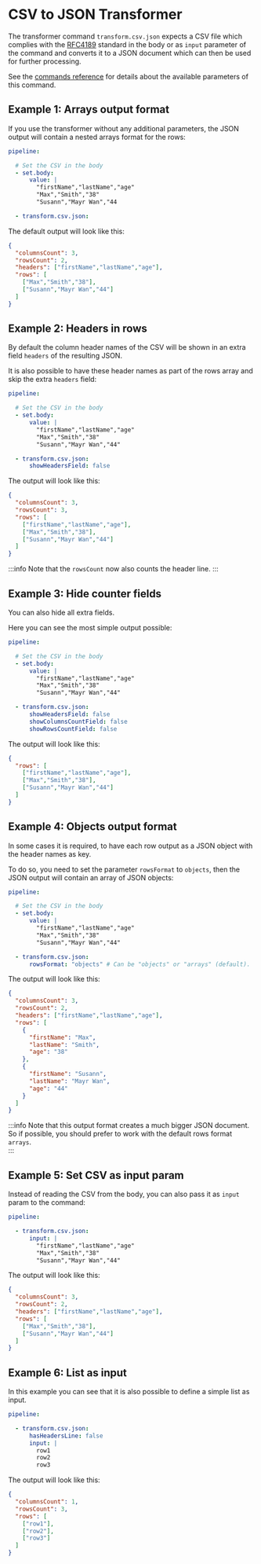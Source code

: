 # CSV to JSON Transformer

The transformer command `transform.csv.json` expects a CSV file which complies with the [RFC4189](https://datatracker.ietf.org/doc/html/rfc4180) standard in the body or as `input` parameter of the command and converts it to a JSON document which can then be used for further processing.

See the [commands reference](../../api/commands#transformcsvjson) for details about the available parameters of this command.

## Example 1: Arrays output format

If you use the transformer without any additional parameters, the JSON output will contain a nested arrays format for the rows:

```yaml
pipeline:

  # Set the CSV in the body
  - set.body:
      value: |
        "firstName","lastName","age"
        "Max","Smith","38"
        "Susann","Mayr Wan","44

  - transform.csv.json:
```

The default output will look like this:

```json
{
  "columnsCount": 3,
  "rowsCount": 2,
  "headers": ["firstName","lastName","age"],
  "rows": [
    ["Max","Smith","38"],
    ["Susann","Mayr Wan","44"]
  ]
}

```
## Example 2: Headers in rows

By default the column header names of the CSV will be shown in an extra field `headers` of the resulting JSON.

It is also possible to have these header names as part of the rows array and skip the extra `headers` field:

```yaml
pipeline:

  # Set the CSV in the body
  - set.body:
      value: |
        "firstName","lastName","age"
        "Max","Smith","38"
        "Susann","Mayr Wan","44"

  - transform.csv.json:
      showHeadersField: false
```

The output will look like this:

```json
{
  "columnsCount": 3,
  "rowsCount": 3,
  "rows": [
    ["firstName","lastName","age"],
    ["Max","Smith","38"],
    ["Susann","Mayr Wan","44"]
  ]
}

```

:::info
Note that the `rowsCount` now also counts the header line.
:::

## Example 3: Hide counter fields

You can also hide all extra fields.

Here you can see the most simple output possible:

```yaml
pipeline:

  # Set the CSV in the body
  - set.body:
      value: |
        "firstName","lastName","age"
        "Max","Smith","38"
        "Susann","Mayr Wan","44"

  - transform.csv.json:
      showHeadersField: false
      showColumnsCountField: false
      showRowsCountField: false
```

The output will look like this:

```json
{
  "rows": [
    ["firstName","lastName","age"],
    ["Max","Smith","38"],
    ["Susann","Mayr Wan","44"]
  ]
}

```


## Example 4: Objects output format

In some cases it is required, to have each row output as a JSON object with the header names as key.

To do so, you need to set the parameter `rowsFormat` to `objects`, then the JSON output will contain an array of JSON objects:

```yaml
pipeline:

  # Set the CSV in the body
  - set.body:
      value: |
        "firstName","lastName","age"
        "Max","Smith","38"
        "Susann","Mayr Wan","44"

  - transform.csv.json:
      rowsFormat: "objects" # Can be "objects" or "arrays" (default).
```

The output will look like this:

```json
{
  "columnsCount": 3,
  "rowsCount": 2,
  "headers": ["firstName","lastName","age"],
  "rows": [
    {
      "firstName": "Max",
      "lastName": "Smith",
      "age": "38"
    },
    {
      "firstName": "Susann",
      "lastName": "Mayr Wan",
      "age": "44"
    }
  ]
}

```

:::info
Note that this output format creates a much bigger JSON document. So if possible, you should prefer to work with the default rows format `arrays`.  
:::

## Example 5: Set CSV as input param

Instead of reading the CSV from the body, you can also pass it as `input` param to the command:


```yaml
pipeline:

  - transform.csv.json:
      input: |
        "firstName","lastName","age"
        "Max","Smith","38"
        "Susann","Mayr Wan","44"
```

The output will look like this:

```json
{
  "columnsCount": 3,
  "rowsCount": 2,
  "headers": ["firstName","lastName","age"],
  "rows": [
    ["Max","Smith","38"],
    ["Susann","Mayr Wan","44"]
  ]
}
```

## Example 6: List as input

In this example you can see that it is also possible to define a simple list as input.


```yaml
pipeline:

  - transform.csv.json:
      hasHeadersLine: false
      input: |
        row1
        row2
        row3
```

The output will look like this:

```json
{
  "columnsCount": 1,
  "rowsCount": 3,
  "rows": [
    ["row1"],
    ["row2"],
    ["row3"]
  ]
}
```